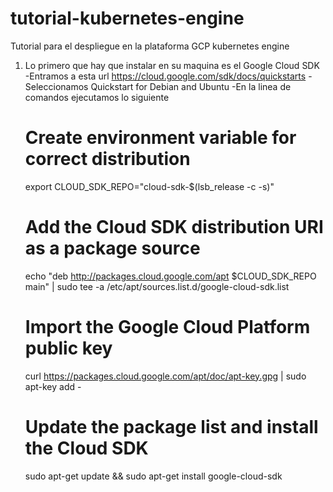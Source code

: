 # tutorial-kubernetes-engine
Tutorial para el despliegue en la plataforma GCP  kubernetes engine

1. Lo primero que hay que instalar en su maquina es el Google Cloud SDK
  -Entramos a esta url https://cloud.google.com/sdk/docs/quickstarts
  -Seleccionamos Quickstart for Debian and Ubuntu
  -En la linea de comandos ejecutamos lo siguiente
   # Create environment variable for correct distribution
      export CLOUD_SDK_REPO="cloud-sdk-$(lsb_release -c -s)"

   # Add the Cloud SDK distribution URI as a package source
      echo "deb http://packages.cloud.google.com/apt $CLOUD_SDK_REPO main" | sudo tee -a /etc/apt/sources.list.d/google-cloud-sdk.list

   # Import the Google Cloud Platform public key
      curl https://packages.cloud.google.com/apt/doc/apt-key.gpg | sudo apt-key add -

   # Update the package list and install the Cloud SDK
      sudo apt-get update && sudo apt-get install google-cloud-sdk


